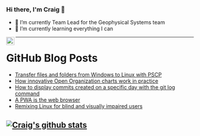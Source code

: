 ### Hi there, I'm Craig 👋

<!--
**CraigTeelFugro/CraigTeelFugro** is a ✨ _special_ ✨ repository because its `README.md` (this file) appears on your GitHub profile.

Here are some ideas to get you started:
-->

- 🔭 I’m currently Team Lead for the Geophysical Systems team
- 🌱 I’m currently learning everything I can

[<img align="left" alt="Craig Teel | LinkedIn" width="22px" src="https://cdn.jsdelivr.net/npm/simple-icons@v3/icons/linkedin.svg" />][linkedin]

---

# GitHub Blog Posts

<!-- BLOG-POST-LIST:START -->
- [Transfer files and folders from Windows to Linux with PSCP](https://opensource.com/article/22/10/transfer-files-windows-linux-pscp)
- [How innovative Open Organization charts work in practice](https://opensource.com/article/22/10/innovative-open-organization-chart-works)
- [How to display commits created on a specific day with the git log command](https://opensource.com/article/22/10/git-log-command)
- [A PWA is the web browser](https://opensource.com/article/22/10/pwa-web-browser)
- [Remixing Linux for blind and visually impaired users](https://opensource.com/article/22/9/linux-visually-impaired-users)
<!-- BLOG-POST-LIST:END -->

## [![Craig's github stats](https://github-readme-stats.vercel.app/api?username=craigteelfugro)](https://github.com/anuraghazra/github-readme-stats)


[linkedin]: https://linkedin.com/in/craig-teel-b8786771
